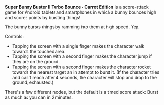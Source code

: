 **Super Bunny Buster II Turbo Bounce - Carrot Edition** is a score-attack game for Android tablets and smartphones in which a bunny bounces high and scores points by bursting things!

The bunny bursts things by ramming into them at high speed.
Yep.

Controls: 
* Tapping the screen with a single finger makes the character walk towards the touched area. 
* Tapping the screen with a second finger makes the character jump if they are on the ground.
* Tapping the screen with a second finger makes the character rocket towards the nearest target an in attempt to burst it. (If the character tries and can't reach after 4 seconds, the character will stop and drop to the ground, exhausted.)


There's a few different modes, but the default is a timed score attack: Burst as much as you can in 2 minutes.

